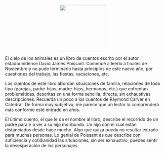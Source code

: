 <!--
.. title: El cielo de los animales
.. slug: el-cielo-de-los-animales
.. date: 2023-01-09 11:26:04 UTC-06:00
.. tags: cuentos, literatura-estadounidense
.. category: 
.. link: 
.. description: 
.. type: text
-->

<p style="text-align: center;">
<img src="https://i.gr-assets.com/images/S/compressed.photo.goodreads.com/books/1458579157l/28354936._SY475_.jpg" width="150px">
</p>

El cielo de los animales es un libro de cuentos escrito por el autor estadounidense David James Poissant. Comencé a leerlo a finales de Noviembre y no pude terminarlo hasta principios de este nuevo año, por cuestiones del trabajo, las fiestas, vacaciones, etc. 

Los cuentos de este libro abordan situaciones de familia, relaciones de todo tipo (parejas, padre-hijos, madre-hijos, hermanos, etc.) que enfrentan problemáticas, descritas en una forma sencilla, directa, sin exhaustivas descripciones. Recuerda un poco a los cuentos de Raymond Carver en Catedral. De forma muy subjetiva, me parece que un lector lo comprenderá más conforme esté entrado en años.

El último cuento, el que le da el nombre al libro, describe el recorrido de un padre para ir a ver a su hijo moribundo. Un hijo con el cual están distanciados desde hace mucho. Algo que quizá pueda no resultar extraño para muchas personas. Lo genial de Poissant es que describe con suficiencia y cotidianidad las situaciones, sin ser exhaustivo, puedes sentir la desesperación de los personajes.

